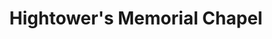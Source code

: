 ---
title: "Hightower's Memorial Chapel"
url: /douglasville/hightowers-memorial-chapel/
shop: funeral directors
---
